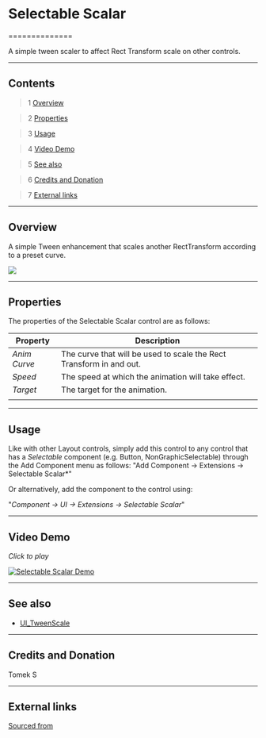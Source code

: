 # Selectable Scalar

==============

A simple tween scaler to affect Rect Transform scale on other controls.

---------

## Contents

> 1 [Overview](#markdown-header-overview)

> 2 [Properties](#markdown-header-properties)

> 3 [Usage](#markdown-header-usage)

> 4 [Video Demo](#markdown-header-video-demo)

> 5 [See also](#markdown-header-see-also)

> 6 [Credits and Donation](#markdown-header-credits-and-donation)

> 7 [External links](#markdown-header-external-links)

---------

## Overview

A simple Tween enhancement that scales another RectTransform according to a preset curve.

![](https://bitbucket.org/UnityUIExtensions/unity-ui-extensions/wiki/Controls/Images/SelectableScalarInspector.jpg)

---------

## Properties

The properties of the Selectable Scalar control are as follows:

Property | Description
--------- | --------------
*Anim Curve*|The curve that will be used to scale the Rect Transform in and out.
*Speed*|The speed at which the animation will take effect.
*Target*|The target for the animation.
||

---------

## Usage

Like with other Layout controls, simply add this control to any control that has a *Selectable* component (e.g. Button, NonGraphicSelectable) through the Add Component menu as follows:
"Add Component -> Extensions -> Selectable Scalar*"

Or alternatively, add the component to the control using:

"*Component -> UI -> Extensions -> Selectable Scalar*"

---------

## Video Demo

*Click to play*

[![Selectable Scalar Demo](https://bitbucket.org/UnityUIExtensions/unity-ui-extensions/wiki/Controls/Images/SelectableScalarDemo.jpg)](https://bitbucket.org/UnityUIExtensions/unity-ui-extensions/wiki/Controls/Images/SelectableScalarDemo.mp4 "Selectable Scalar Demo")

---------

## See also

* [UI_TweenScale](https://bitbucket.org/UnityUIExtensions/unity-ui-extensions/wiki/Controls/UI_TweenScale)

---------

## Credits and Donation

Tomek S

---------

## External links

[Sourced from](https://pastebin.com/NXYu37jC)
